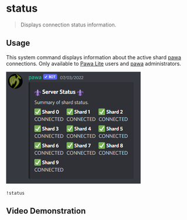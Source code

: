 # status
> Displays connection status information.

## Usage
This system command displays information about the active shard [pawa](https://pawa.im) connections. Only available to [Pawa Lite](/pawalite) users and [pawa](https://pawa.im) administrators.

![status](../_media/commands/status.png)

```
!status
```

## Video Demonstration


